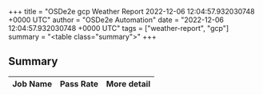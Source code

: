 +++
title = "OSDe2e gcp Weather Report 2022-12-06 12:04:57.932030748 +0000 UTC"
author = "OSDe2e Automation"
date = "2022-12-06 12:04:57.932030748 +0000 UTC"
tags = ["weather-report", "gcp"]
summary = "<table class=\"summary\"></table>"
+++
## Summary

| Job Name | Pass Rate | More detail |
|----------|-----------|-------------|




